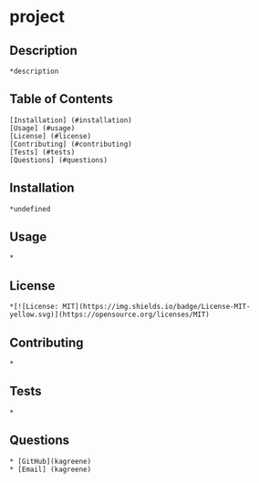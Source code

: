 # project
  ## Description
    *description
  ## Table of Contents
    [Installation] (#installation)
    [Usage] (#usage)
    [License] (#license)
    [Contributing] (#contributing)
    [Tests] (#tests)
    [Questions] (#questions)
  ## Installation
    *undefined
  ## Usage
    *
  ## License
    *[![License: MIT](https://img.shields.io/badge/License-MIT-yellow.svg)](https://opensource.org/licenses/MIT)
  ## Contributing
    *
  ## Tests
    *
  ## Questions 
    * [GitHub](kagreene)
    * [Email] (kagreene)
